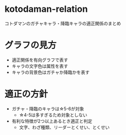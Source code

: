 # kotodaman-relation

コトダマンのガチャキャラ・降臨キャラの適正関係のまとめ

# グラフの見方

- 適正関係を有向グラフで表す
- キャラの文字色は属性を表す
- キャラの背景色はガチャか降臨かを表す

# 適正の方針

- ガチャ・降臨のキャラは☆5-6が対象
    - ☆4-5は多すぎるため対象としない
- 有利な特徴が2つ以上あるとき適正と判定
    - 文字、わざ種類、リーダーとくせい、とくせい

